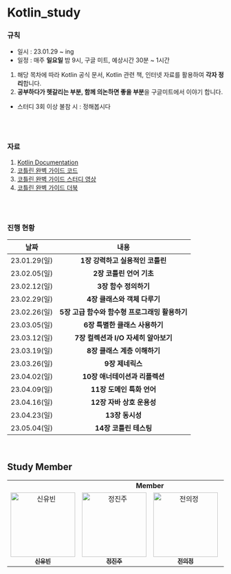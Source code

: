 # Kotlin_study

### 규칙
- 일시 : 23.01.29 ~ ing 
- 일정 : 매주 **일요일** 밤 9시, 구글 미트, 예상시간 30분 ~ 1시간  
1. 해당 목차에 따라 Kotlin 공식 문서, Kotlin 관련 책, 인터넷 자료를 활용하여 **각자 정리**합니다.
2. **공부하다가 헷갈리는 부분, 함께 의논하면 좋을 부분**을 구글미트에서 이야기 합니다.  
- 스터디 3회 이상 불참 시 : 정해봅시다 

<br>
<br>

### 자료 
1. [Kotlin Documentation](https://kotlinlang.org/docs/home.html)
2. [코틀린 완벽 가이드 코드](https://github.com/gilbutITbook/080250)
3. [코틀린 완벽 가이드 스터디 영상](https://youtu.be/tp-C6TtVjVA)
4. [코틀린 완벽 가이드 더북](https://thebook.io/080250/)

<br>
<br>

### 진행 현황
|날짜|내용|
|:---:|:---:|
|23.01.29(일)|**1장 강력하고 실용적인 코틀린**|
|23.02.05(일)|**2장 코틀린 언어 기초**|
|23.02.12(일)|**3장 함수 정의하기**|
|23.02.29(일)|**4장 클래스와 객체 다루기**|
|23.02.26(일)|**5장 고급 함수와 함수형 프로그래밍 활용하기**|
|23.03.05(일)|**6장 특별한 클래스 사용하기**|
|23.03.12(일)|**7장 컬렉션과 I/O 자세히 알아보기**|
|23.03.19(일)|**8장 클래스 계층 이해하기**|
|23.03.26(일)|**9장 제네릭스**|
|23.04.02(일)|**10장 애너테이션과 리플렉션**|
|23.04.09(일)|**11장 도메인 특화 언어**|
|23.04.16(일)|**12장 자바 상호 운용성**|
|23.04.23(일)|**13장 동시성**|
|23.05.04(일)|**14장 코틀린 테스팅**|

<br>

## Study Member 
<table algin="center">
   <tr>
      <td colspan="4" align="center"><strong>Member</strong></td>
   </tr>
  <tr>
     <td align="center">
        <a href="https://github.com/yubin0727"><img src="https://avatars.githubusercontent.com/u/101437398?v=4" width="150px" alt="신유빈"/><br /><sub><b>신유빈</b></sub></a>
     </td>
    <td align="center">
    <a href="https://github.com/Ness731"><img src="https://avatars.githubusercontent.com/u/103942182?v=4" width="150px;" alt="정진주"/><br /><sub><b>정진주</b></sub></a><br />
    </td>
     <td align="center">
        <a href="https://github.com/juijeong8324"><img src="https://avatars.githubusercontent.com/u/63052097?v=4" width="150px" alt="전의정"/><br /><sub><b>전의정</b></sub></a>
     </td>
     <td align="center">
        <a href="https://github.com/Jisu0528"><img src="https://avatars.githubusercontent.com/u/71203375?v=4" width="150px" alt="한지수"/><br /><sub><b>한지수</b></sub></a>
  <tr>
</table> 
